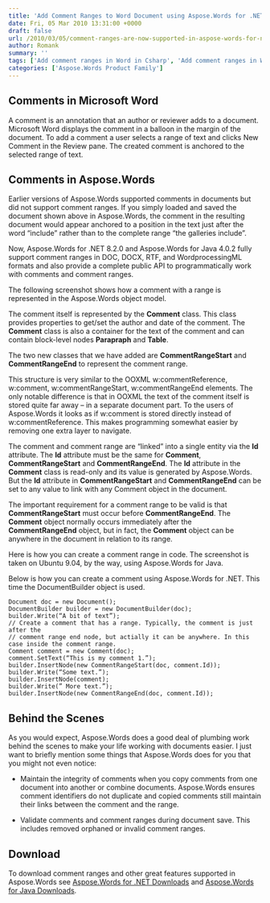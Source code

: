 ```yaml
---
title: 'Add Comment Ranges to Word Document using Aspose.Words for .NET and Java'
date: Fri, 05 Mar 2010 13:31:00 +0000
draft: false
url: /2010/03/05/comment-ranges-are-now-supported-in-aspose-words-for-net-and-java/
author: Romank
summary: ''
tags: ['Add comment ranges in Word in Csharp', 'Add comment ranges in Word in Java']
categories: ['Aspose.Words Product Family']
---
```


## Comments in Microsoft Word

A comment is an annotation that an author or reviewer adds to a document. Microsoft Word displays the comment in a balloon in the margin of the document. To add a comment a user selects a range of text and clicks New Comment in the Review pane. The created comment is anchored to the selected range of text.

## Comments in Aspose.Words

Earlier versions of Aspose.Words supported comments in documents but did not support comment ranges. If you simply loaded and saved the document shown above in Aspose.Words, the comment in the resulting document would appear anchored to a position in the text just after the word “include” rather than to the complete range “the galleries include”.

Now, Aspose.Words for .NET 8.2.0 and Aspose.Words for Java 4.0.2 fully support comment ranges in DOC, DOCX, RTF, and WordprocessingML formats and also provide a complete public API to programmatically work with comments and comment ranges.

The following screenshot shows how a comment with a range is represented in the Aspose.Words object model.

The comment itself is represented by the **Comment** class. This class provides properties to get/set the author and date of the comment. The **Comment** class is also a container for the text of the comment and can contain block-level nodes **Parapraph** and **Table**.

The two new classes that we have added are **CommentRangeStart** and **CommentRangeEnd** to represent the comment range.

This structure is very similar to the OOXML w:commentReference, w:comment, w:commentRangeStart, w:commentRangeEnd elements. The only notable difference is that in OOXML the text of the comment itself is stored quite far away – in a separate document part. To the users of Aspose.Words it looks as if w:comment is stored directly instead of w:commentReference. This makes programming somewhat easier by removing one extra layer to navigate.

The comment and comment range are “linked” into a single entity via the **Id** attribute. The **Id** attribute must be the same for **Comment**, **CommentRangeStart** and **CommentRangeEnd**. The **Id** attribute in the **Comment** class is read-only and its value is generated by Aspose.Words. But the **Id** attribute in **CommentRangeStart** and **CommentRangeEnd** can be set to any value to link with any Comment object in the document.

The important requirement for a comment range to be valid is that **CommentRangeStart** must occur before **CommentRangeEnd**. The **Comment** object normally occurs immediately after the **CommentRangeEnd** object, but in fact, the **Comment** object can be anywhere in the document in relation to its range.

Here is how you can create a comment range in code. The screenshot is taken on Ubuntu 9.04, by the way, using Aspose.Words for Java.

Below is how you can create a comment using Aspose.Words for .NET. This time the DocumentBuilder object is used.

```
Document doc = new Document();
DocumentBuilder builder = new DocumentBuilder(doc);
builder.Write(“A bit of text”);
// Create a comment that has a range. Typically, the comment is just after the
// comment range end node, but actially it can be anywhere. In this case inside the comment range.
Comment comment = new Comment(doc);
comment.SetText(“This is my comment 1.”);
builder.InsertNode(new CommentRangeStart(doc, comment.Id));
builder.Write(“Some text.”);
builder.InsertNode(comment);
builder.Write(” More text.”);
builder.InsertNode(new CommentRangeEnd(doc, comment.Id));
```

## Behind the Scenes

As you would expect, Aspose.Words does a good deal of plumbing work behind the scenes to make your life working with documents easier. I just want to briefly mention some things that Aspose.Words does for you that you might not even notice:  

*   Maintain the integrity of comments when you copy comments from one document into another or combine documents. Aspose.Words ensures comment identifiers do not duplicate and copied comments still maintain their links between the comment and the range.

*   Validate comments and comment ranges during document save. This includes removed orphaned or invalid comment ranges.

## Download

To download comment ranges and other great features supported in Aspose.Words see [Aspose.Words for .NET Downloads][1] and [Aspose.Words for Java Downloads][2].




[1]: https://downloads.aspose.com/words/net
[2]: https://downloads.aspose.com/words/java




